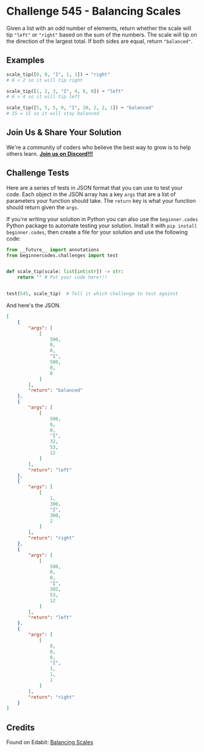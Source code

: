 # Challenge 545 - Balancing Scales

Given a list with an odd number of elements, return whether the scale will tip `"left"` or `"right"` based on the sum of the numbers. The scale will tip on the direction of the largest total. If both sides are equal, return `"balanced"`.

## Examples
```python
scale_tip([0, 0, "I", 1, 1]) ➞ "right"
# 0 < 2 so it will tip right

scale_tip([1, 2, 3, "I", 4, 0, 0]) ➞ "left"
# 6 > 4 so it will tip left

scale_tip([5, 5, 5, 0, "I", 10, 2, 2, 1]) ➞ "balanced"
# 15 = 15 so it will stay balanced
```
## Join Us & Share Your Solution

We're a community of coders who believe the best way to grow is to help others learn. **[Join us on Discord!!!](https://discord.gg/sfHykntuGy)**

## Challenge Tests

Here are a series of tests in JSON format that you can use to test your code. Each object in the JSON array has a key `args` that are a list of parameters your function should take. The `return` key is what your function should return given the `args`. 

If you're writing your solution in Python you can also use the `beginner.codes` Python package to automate testing your solution. Install it with `pip install beginner.codes`, then create a file for your solution and use the following code:
```python
from __future__ import annotations
from beginnercodes.challenges import test


def scale_tip(scale: list[int|str]) -> str:
    return "" # Put your code here!!!


test(545, scale_tip)  # Tell it which challenge to test against
```
And here's the JSON.
```json
[
    {
        "args": [
            [
                500,
                0,
                0,
                "I",
                500,
                0,
                0
            ]
        ],
        "return": "balanced"
    },
    {
        "args": [
            [
                500,
                0,
                0,
                "I",
                32,
                53,
                12
            ]
        ],
        "return": "left"
    },
    {
        "args": [
            [
                1,
                300,
                "I",
                300,
                2
            ]
        ],
        "return": "right"
    },
    {
        "args": [
            [
                500,
                0,
                0,
                "I",
                302,
                53,
                12
            ]
        ],
        "return": "left"
    },
    {
        "args": [
            [
                0,
                0,
                0,
                "I",
                1,
                1,
                1
            ]
        ],
        "return": "right"
    }
]
```
## Credits

Found on Edabit: [Balancing Scales](https://edabit.com/challenge/xPmfKHShmuKL5Qf9u)

